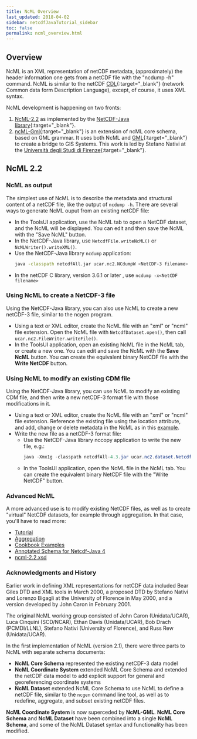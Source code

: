 ```yaml
---
title: NcML Overview
last_updated: 2018-04-02
sidebar: netcdfJavaTutorial_sidebar
toc: false
permalink: ncml_overview.html
---
```


## Overview
NcML is an XML representation of netCDF metadata, (approximately) the header information one gets from a netCDF file with the "ncdump -h" command.
NcML is similar to the netCDF [CDL](https://www.unidata.ucar.edu/software/netcdf/docs/netcdf_utilities_guide.html#cdl_guide){:target="_blank"} (network Common data form Description Language), except, of course, it uses XML syntax.

NcML development is happening on two fronts:

1. [NcML-2.2](#ncml-22) as implemented by the [NetCDF-Java library](https://www.unidata.ucar.edu/software/netcdf-java/index.html){:target="_blank"}.
2. [ncML-Gml](https://www.researchgate.net/publication/221646728_NcML-GML_Encoding_NetCDF_Datasets_Using_GML){:target="_blank"} is an extension of ncML core schema, based on GML grammar.
   It uses both NcML and [GML](http://en.wikipedia.org/wiki/Geography_Markup_Language){:target="_blank"} to create a bridge to GIS Systems.
   This work is led by Stefano Nativi at the [Università degli Studi di Firenze](https://www.unifi.it/){:target="_blank"}.

## NcML 2.2

### NcML as output

The simplest use of NcML is to describe the metadata and structural content of a netCDF file, like the output of `ncdump -h`. There are several ways to generate NcML ouput from an existing netCDF file:

* In the ToolsUI application, use the NcML tab to open a NetCDF dataset, and the NcML will be displayed.
  You can edit and then save the NcML with the "Save NcML" button.
* In the NetCDF-Java library, use `NetcdfFile.writeNcML()` or `NcMLWriter().writeXML()`.
* Use the NetCDF-Java library `ncdump` application:
  ~~~bash
  java -classpath netcdfAll.jar ucar.nc2.NCdumpW <NetCDF-3 filename> -ncml
  ~~~
* In the netCDF C library, version 3.6.1 or later , use `ncdump -x<NetCDF filename>`

### Using NcML to create a NetCDF-3 file

Using the NetCDF-Java library, you can also use NcML to create a new netCDF-3 file, similar to the ncgen program.

* Using a text or XML editor, create the NcML file with an "xml" or "ncml" file extension. 
  Open the NcML file with `NetcdfDataset.open()`, then call `ucar.nc2.FileWriter.writeFile()`.
* In the ToolsUI application, open an existing NcML file in the NcML tab, or create a new one.
  You can edit and save the NcML with the **Save NcML** button.
  You can create the equivalent binary NetCDF file with the **Write NetCDF** button.

### Using NcML to modify an existing CDM file

Using the NetCDF-Java library, you can use NcML to modify an existing CDM file, and then write a new netCDF-3 format file with those modifications in it.

* Using a text or XML editor, create the NcML file with an "xml" or "ncml" file extension. 
  Reference the existing file using the location attribute, and add, change or delete metadata in the NcML as in this [example](basic_ncml_tutorial.html#exercise-3-read-in-metadata-from-existing-netcdf-file-and-modify).
* Write the new file as a netCDF-3 format file:
  * Use the NetCDF-Java library nccopy application to write the new file, e.g.:
    ~~~java
    java -Xmx1g -classpath netcdfAll-4.3.jar ucar.nc2.dataset.NetcdfDataset -in myFile.ncml -out myFile.nc
    ~~~
  * In the ToolsUI application, open the NcML file in the NcML tab.
    You can create the equivalent binary NetCDF file with the "Write NetCDF" button.

### Advanced NcML

A more advanced use is to modify existing NetCDF files, as well as to create "virtual" NetCDF datasets, for example through aggregation. In that case, you'll have to read more:

* [Tutorial](basic_ncml_tutorial.html)
* [Aggregation](ncml_aggregation.html)
* [Cookbook Examples](ncml_cookbook.html)
* [Annotated Schema for Netcdf-Java 4](annotated_ncml_schema.html)
* [ncml-2.2.xsd](www.unidata.ucar.edu/schemas/netcdf/ncml-2.2.xsd)

### Acknowledgments and History

Earlier work in defining XML representations for netCDF data included Bear Giles DTD and XML tools in March 2000, a proposed DTD by Stefano Nativi and Lorenzo Bigagli at the University of Florence in May 2000, and a version developed by John Caron in February 2001.

The original NcML working group consisted of John Caron (Unidata/UCAR), Luca Cinquini (SCD/NCAR), Ethan Davis (Unidata/UCAR), Bob Drach (PCMDI/LLNL), Stefano Nativi (University of Florence), and Russ Rew (Unidata/UCAR).

In the first implementation of NcML (version 2.1), there were three parts to NcML with separate schema documents:

* **NcML Core Schema** represented the existing netCDF-3 data model
* **NcML Coordinate System** extended NcML Core Schema and extended the netCDF data model to add explicit support for general and georeferencing coordinate systems
* **NcML Dataset** extended NcML Core Schema to use NcML to define a netCDF file, similar to the `ncgen` command line tool, as well as to redefine, aggregate, and subset existing netCDF files.

**NcML Coordinate System** is now superceded by **NcML-GML**. 
**NcML Core Schema** and **NcML Dataset** have been combined into a single **NcML Schema**, and some of the NcML Dataset syntax and functionality has been modified.